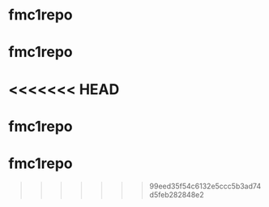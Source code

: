 # fmc1repo
# fmc1repo
<<<<<<< HEAD
=======
# fmc1repo
# fmc1repo
>>>>>>> 99eed35f54c6132e5ccc5b3ad74d5feb282848e2
